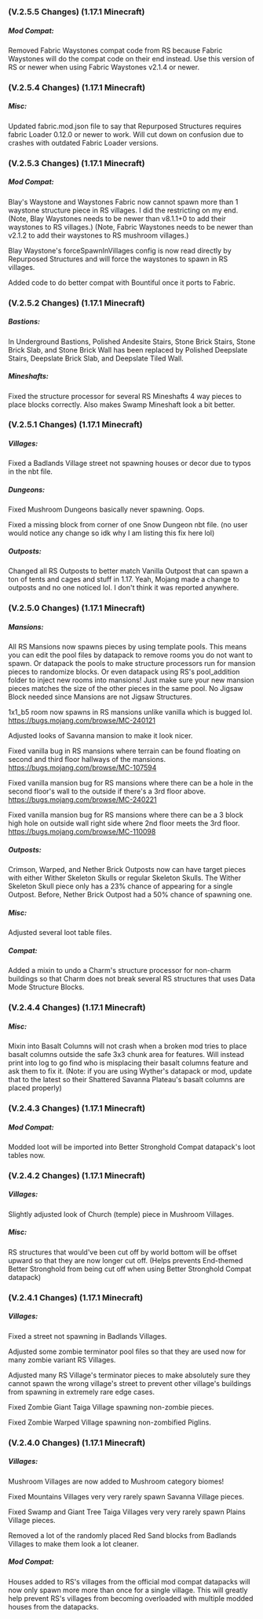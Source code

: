 ### **(V.2.5.5 Changes) (1.17.1 Minecraft)**

##### Mod Compat:
Removed Fabric Waystones compat code from RS because Fabric Waystones will do the compat code on their end instead.
 Use this version of RS or newer when using Fabric Waystones v2.1.4 or newer.


### **(V.2.5.4 Changes) (1.17.1 Minecraft)**

##### Misc:
Updated fabric.mod.json file to say that Repurposed Structures requires fabric Loader 0.12.0 or newer to work.
 Will cut down on confusion due to crashes with outdated Fabric Loader versions.


### **(V.2.5.3 Changes) (1.17.1 Minecraft)**

##### Mod Compat:
Blay's Waystone and Waystones Fabric now cannot spawn more than 1 waystone structure piece in RS villages. I did the restricting on my end.
 (Note, Blay Waystones needs to be newer than v8.1.1+0 to add their waystones to RS villages.)
 (Note, Fabric Waystones needs to be newer than v2.1.2 to add their waystones to RS mushroom villages.)

Blay Waystone's forceSpawnInVillages config is now read directly by Repurposed Structures and will force the waystones to spawn in RS villages.

Added code to do better compat with Bountiful once it ports to Fabric.


### **(V.2.5.2 Changes) (1.17.1 Minecraft)**

##### Bastions:
In Underground Bastions, Polished Andesite Stairs, Stone Brick Stairs, Stone Brick Slab, and Stone Brick Wall has 
 been replaced by Polished Deepslate Stairs, Deepslate Brick Slab, and Deepslate Tiled Wall.

##### Mineshafts:
Fixed the structure processor for several RS Mineshafts 4 way pieces to place blocks correctly. 
 Also makes Swamp Mineshaft look a bit better.


### **(V.2.5.1 Changes) (1.17.1 Minecraft)**

##### Villages:
Fixed a Badlands Village street not spawning houses or decor due to typos in the nbt file.

##### Dungeons:
Fixed Mushroom Dungeons basically never spawning. Oops.

Fixed a missing block from corner of one Snow Dungeon nbt file. (no user would notice any change so idk why I am listing this fix here lol)

##### Outposts:
Changed all RS Outposts to better match Vanilla Outpost that can spawn a ton of tents and cages and stuff in 1.17.
 Yeah, Mojang made a change to outposts and no one noticed lol. I don't think it was reported anywhere.


### **(V.2.5.0 Changes) (1.17.1 Minecraft)**

##### Mansions:
All RS Mansions now spawns pieces by using template pools. This means you can edit the pool files by datapack to
 remove rooms you do not want to spawn. Or datapack the pools to make structure processors run for mansion pieces to randomize blocks.
 Or even datapack using RS's pool_addition folder to inject new rooms into mansions!
 Just make sure your new mansion pieces matches the size of the other pieces in the same pool.
 No Jigsaw Block needed since Mansions are not Jigsaw Structures.

1x1_b5 room now spawns in RS mansions unlike vanilla which is bugged lol. https://bugs.mojang.com/browse/MC-240121

Adjusted looks of Savanna mansion to make it look nicer.

Fixed vanilla bug in RS mansions where terrain can be found floating on second and third floor hallways of the mansions. https://bugs.mojang.com/browse/MC-107594

Fixed vanilla mansion bug for RS mansions where there can be a hole in the second floor's wall to the outside if there's a 3rd floor above. https://bugs.mojang.com/browse/MC-240221

Fixed vanilla mansion bug for RS mansions where there can be a 3 block high hole on outside wall right side where 2nd floor meets the 3rd floor. https://bugs.mojang.com/browse/MC-110098

##### Outposts:
Crimson, Warped, and Nether Brick Outposts now can have target pieces with either Wither Skeleton Skulls or regular Skeleton Skulls.
 The Wither Skeleton Skull piece only has a 23% chance of appearing for a single Outpost. Before, Nether Brick Outpost had a 50% chance of spawning one.

##### Misc:
Adjusted several loot table files.

##### Compat:
Added a mixin to undo a Charm's structure processor for non-charm buildings so that Charm does not break several RS structures that uses Data Mode Structure Blocks.


### **(V.2.4.4 Changes) (1.17.1 Minecraft)**

##### Misc:
Mixin into Basalt Columns will not crash when a broken mod tries to place basalt columns outside the safe 3x3 chunk area for features.
 Will instead print into log to go find who is misplacing their basalt columns feature and ask them to fix it.
 (Note: if you are using Wyther's datapack or mod, update that to the latest so their Shattered Savanna Plateau's basalt columns are placed properly)


### **(V.2.4.3 Changes) (1.17.1 Minecraft)**

##### Mod Compat:
Modded loot will be imported into Better Stronghold Compat datapack's loot tables now.


### **(V.2.4.2 Changes) (1.17.1 Minecraft)**

##### Villages:
Slightly adjusted look of Church (temple) piece in Mushroom Villages.

##### Misc:
RS structures that would've been cut off by world bottom will be offset upward so that they are now longer cut off.
 (Helps prevents End-themed Better Stronghold from being cut off when using Better Stronghold Compat datapack)


### **(V.2.4.1 Changes) (1.17.1 Minecraft)**

##### Villages:
Fixed a street not spawning in Badlands Villages.

Adjusted some zombie terminator pool files so that they are used now for many zombie variant RS Villages.

Adjusted many RS Village's terminator pieces to make absolutely sure they cannot spawn the wrong village's street to prevent other village's buildings from spawning in extremely rare edge cases.

Fixed Zombie Giant Taiga Village spawning non-zombie pieces.

Fixed Zombie Warped Village spawning non-zombified Piglins.


### **(V.2.4.0 Changes) (1.17.1 Minecraft)**

##### Villages:
Mushroom Villages are now added to Mushroom category biomes!

Fixed Mountains Villages very very rarely spawn Savanna Village pieces.

Fixed Swamp and Giant Tree Taiga Villages very very rarely spawn Plains Village pieces.

Removed a lot of the randomly placed Red Sand blocks from Badlands Villages to make them look a lot cleaner.

##### Mod Compat:
Houses added to RS's villages from the official mod compat datapacks will now only spawn more more than once for a single village.
 This will greatly help prevent RS's villages from becoming overloaded with multiple modded houses from the datapacks.